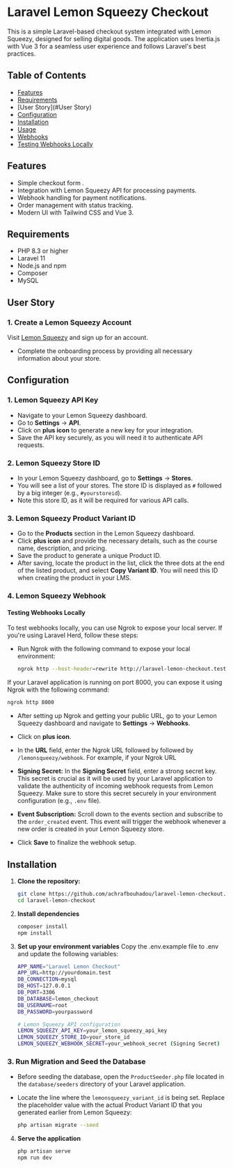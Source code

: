 # Laravel Lemon Squeezy Checkout

This is a simple Laravel-based checkout system integrated with Lemon Squeezy, designed for selling digital goods. The application uses Inertia.js with Vue 3 for a seamless user experience and follows Laravel's best practices.

## Table of Contents

- [Features](#features)
- [Requirements](#requirements)
- [User Story](#User Story)
- [Configuration](#configuration)
- [Installation](#installation)
- [Usage](#usage)
- [Webhooks](#webhooks)
- [Testing Webhooks Locally](#testing-webhooks-locally)

## Features
- Simple checkout form .
- Integration with Lemon Squeezy API for processing payments.
- Webhook handling for payment notifications.
- Order management with status tracking.
- Modern UI with Tailwind CSS and Vue 3.

## Requirements

- PHP 8.3 or higher
- Laravel 11
- Node.js and npm
- Composer
- MySQL

## User Story
### 1. Create a Lemon Squeezy Account
Visit [Lemon Squeezy](https://www.lemonsqueezy.com) and sign up for an account.
- Complete the onboarding process by providing all necessary information about your store.

## Configuration

### 1. Lemon Squeezy API Key

- Navigate to your Lemon Squeezy dashboard.
- Go to **Settings** -> **API**.
- Click on **plus icon** to generate a new key for your integration.
- Save the API key securely, as you will need it to authenticate API requests.

### 2. Lemon Squeezy Store ID

- In your Lemon Squeezy dashboard, go to **Settings** -> **Stores**.
- You will see a list of your stores. The store ID is displayed as `#` followed by a big integer (e.g., `#yourstoreid`).
- Note this store ID, as it will be required for various API calls.

### 3. Lemon Squeezy Product Variant ID

- Go to the **Products** section in the Lemon Squeezy dashboard.
- Click **plus icon** and provide the necessary details, such as the course name, description, and pricing.
- Save the product to generate a unique Product ID.
- After saving, locate the product in the list, click the three dots at the end of the listed product, and select **Copy Variant ID**. You will need this ID when creating the product in your LMS.

### 4. Lemon Squeezy Webhook

#### Testing Webhooks Locally

To test webhooks locally, you can use Ngrok to expose your local server. If you're using Laravel Herd, follow these steps:

- Run Ngrok with the following command to expose your local environment:

  ```bash
  ngrok http --host-header=rewrite http://laravel-lemon-checkout.test/
  ```
If your Laravel application is running on port 8000, you can expose it using Ngrok with the following command:

  ```bash
  ngrok http 8000
  ```
- After setting up Ngrok and getting your public URL, go to your Lemon Squeezy dashboard and navigate to **Settings** -> **Webhooks**.
- Click on **plus icon**.
- In the **URL** field, enter the Ngrok URL followed by followed by `/lemonsqueezy/webhook`. For example, if your Ngrok URL 
- **Signing Secret:** In the **Signing Secret** field, enter a strong secret key. This secret is crucial as it will be used by your Laravel application to validate the authenticity of incoming webhook requests from Lemon Squeezy. Make sure to store this secret securely in your environment configuration (e.g., `.env` file).

- **Event Subscription:** Scroll down to the events section and subscribe to the `order_created` event. This event will trigger the webhook whenever a new order is created in your Lemon Squeezy store.

- Click **Save** to finalize the webhook setup.

## Installation

1. **Clone the repository:**

   ```bash
   git clone https://github.com/achrafbouhadou/laravel-lemon-checkout.git
   cd laravel-lemon-checkout
   ```
2. **Install dependencies**
    ```bash
    composer install
    npm install
    ```
3. **Set up your environment variables**
   Copy the .env.example file to .env and update the following variables:
   
    ```bash
    APP_NAME="Laravel Lemon Checkout"
    APP_URL=http://yourdomain.test
    DB_CONNECTION=mysql
    DB_HOST=127.0.0.1
    DB_PORT=3306
    DB_DATABASE=lemon_checkout
    DB_USERNAME=root
    DB_PASSWORD=yourpassword
    
    # Lemon Squeezy API configuration
    LEMON_SQUEEZY_API_KEY=your_lemon_squeezy_api_key
    LEMON_SQUEEZY_STORE_ID=your_store_id
    LEMON_SQUEEZY_WEBHOOK_SECRET=your_webhook_secret (Signing Secret)
    ```

### 3. Run Migration and Seed the Database

- Before seeding the database, open the `ProductSeeder.php` file located in the `database/seeders` directory of your Laravel application.

- Locate the line where the `lemonsqueezy_variant_id` is being set. Replace the placeholder value with the actual Product Variant ID that you generated earlier from Lemon Squeezy:
  
    ```bash
    php artisan migrate --seed
    ```
4. **Serve the application**
    ```bash
    php artisan serve
    npm run dev 
    ```


